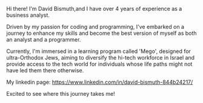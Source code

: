 Hi there! 
I'm David Bismuth,and I have over 4 years of experience as a business analyst.

Driven by my passion for coding and programming, I've embarked on a journey to enhance my 
skills and become the best version of myself as both an analyst and a programmer. 

Currently, I'm immersed in a learning program called 'Mego', designed for ultra-Orthodox Jews, 
aiming to diversify the hi-tech workforce in Israel and provide access to the tech world for 
individuals whose life paths might not have led them there otherwise. 

My linkedin page: https://www.linkedin.com/in/david-bismuth-844b24217/

Excited to see where this journey takes me!
